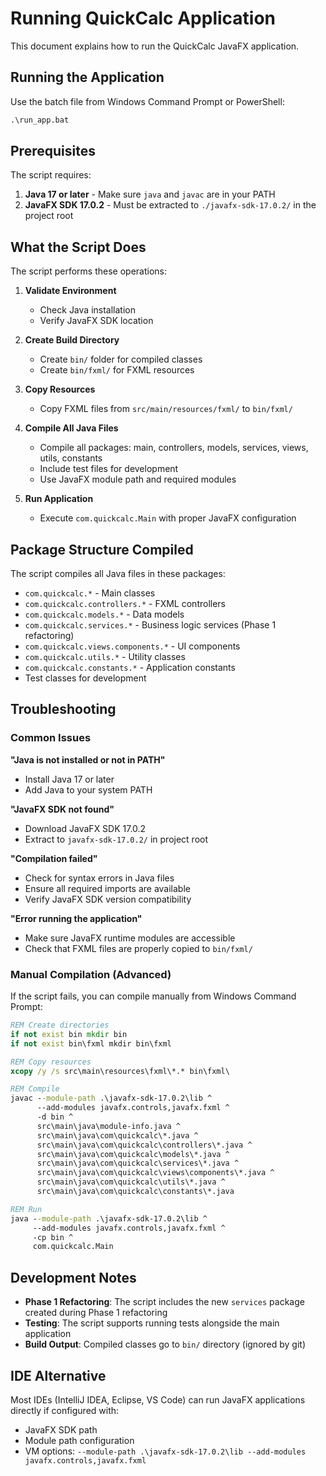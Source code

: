 # Running QuickCalc Application

This document explains how to run the QuickCalc JavaFX application.

## Running the Application

Use the batch file from Windows Command Prompt or PowerShell:
```cmd
.\run_app.bat
```

## Prerequisites

The script requires:
1. **Java 17 or later** - Make sure `java` and `javac` are in your PATH
2. **JavaFX SDK 17.0.2** - Must be extracted to `./javafx-sdk-17.0.2/` in the project root

## What the Script Does

The script performs these operations:

1. **Validate Environment**
   - Check Java installation
   - Verify JavaFX SDK location

2. **Create Build Directory**
   - Create `bin/` folder for compiled classes
   - Create `bin/fxml/` for FXML resources

3. **Copy Resources**
   - Copy FXML files from `src/main/resources/fxml/` to `bin/fxml/`

4. **Compile All Java Files**
   - Compile all packages: main, controllers, models, services, views, utils, constants
   - Include test files for development
   - Use JavaFX module path and required modules

5. **Run Application**
   - Execute `com.quickcalc.Main` with proper JavaFX configuration

## Package Structure Compiled

The script compiles all Java files in these packages:
- `com.quickcalc.*` - Main classes
- `com.quickcalc.controllers.*` - FXML controllers
- `com.quickcalc.models.*` - Data models
- `com.quickcalc.services.*` - Business logic services (Phase 1 refactoring)
- `com.quickcalc.views.components.*` - UI components
- `com.quickcalc.utils.*` - Utility classes
- `com.quickcalc.constants.*` - Application constants
- Test classes for development

## Troubleshooting

### Common Issues

**"Java is not installed or not in PATH"**
- Install Java 17 or later
- Add Java to your system PATH

**"JavaFX SDK not found"**
- Download JavaFX SDK 17.0.2
- Extract to `javafx-sdk-17.0.2/` in project root

**"Compilation failed"**
- Check for syntax errors in Java files
- Ensure all required imports are available
- Verify JavaFX SDK version compatibility

**"Error running the application"**
- Make sure JavaFX runtime modules are accessible
- Check that FXML files are properly copied to `bin/fxml/`

### Manual Compilation (Advanced)

If the script fails, you can compile manually from Windows Command Prompt:

```cmd
REM Create directories
if not exist bin mkdir bin
if not exist bin\fxml mkdir bin\fxml

REM Copy resources
xcopy /y /s src\main\resources\fxml\*.* bin\fxml\

REM Compile
javac --module-path .\javafx-sdk-17.0.2\lib ^
      --add-modules javafx.controls,javafx.fxml ^
      -d bin ^
      src\main\java\module-info.java ^
      src\main\java\com\quickcalc\*.java ^
      src\main\java\com\quickcalc\controllers\*.java ^
      src\main\java\com\quickcalc\models\*.java ^
      src\main\java\com\quickcalc\services\*.java ^
      src\main\java\com\quickcalc\views\components\*.java ^
      src\main\java\com\quickcalc\utils\*.java ^
      src\main\java\com\quickcalc\constants\*.java

REM Run
java --module-path .\javafx-sdk-17.0.2\lib ^
     --add-modules javafx.controls,javafx.fxml ^
     -cp bin ^
     com.quickcalc.Main
```

## Development Notes

- **Phase 1 Refactoring**: The script includes the new `services` package created during Phase 1 refactoring
- **Testing**: The script supports running tests alongside the main application
- **Build Output**: Compiled classes go to `bin/` directory (ignored by git)

## IDE Alternative

Most IDEs (IntelliJ IDEA, Eclipse, VS Code) can run JavaFX applications directly if configured with:
- JavaFX SDK path
- Module path configuration
- VM options: `--module-path .\javafx-sdk-17.0.2\lib --add-modules javafx.controls,javafx.fxml`